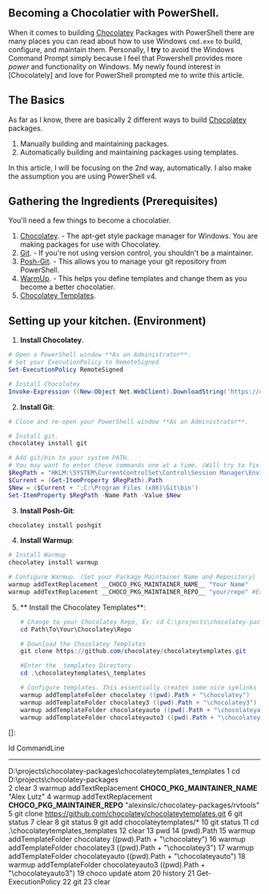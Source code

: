 ## Becoming a Chocolatier with PowerShell.
When it comes to building [Chocolatey] Packages with PowerShell there are many places you can read about how to use Windows `cmd.exe` to build, configure, and maintain them. Personally, I **try** to avoid the Windows Command Prompt simply because I feel that Powershell provides more *power* and functionality on Windows. My newly found interest in [Chocolately] and love for PowerShell prompted me to write this article.

## The Basics
As far as I know, there are basically 2 different ways to build [Chocolatey] packages.
1. Manually building and maintaining packages.
2. Automatically building and maintaining packages using templates.

In this article, I will be focusing on the 2nd way, automatically. I also make the assumption you are using PowerShell v4.

## Gathering the Ingredients (Prerequisites)
You'll need a few things to become a chocolatier.
1. [Chocolatey]. - The apt-get style package manager for Windows. You are making packages for use with Chocolatey.
2. [Git]. - If you're not using version control, you shouldn't be a maintainer.
3. [Posh-Git]. - This allows you to manage your git repository from PowerShell.
4. [WarmUp]. - This helps you define templates and change them as you become a better chocolatier.
5. [Chocolatey Templates].

## Setting up your kitchen. (Environment)
1. **Install Chocolatey**.
  ```powershell
  # Open a PowerShell window **As an Administrator**.
  # Set your ExecutionPolicy to RemoteSigned
  Set-ExecutionPolicy RemoteSigned

  # Install Chocolatey
  Invoke-Expression ((New-Object Net.WebClient).DownloadString('https://chocolatey.org/install.ps1'))
  ```
2. **Install Git**:

  ```powershell
  # Close and re-open your PowerShell window **As an Administrator**.

  # Install git.
  chocolatey install git

  # Add git/bin to your system PATH.
  # You may want to enter these commands one at a time. (Will try to fix later.)
  $RegPath = "HKLM:\SYSTEM\CurrentControlSet\Control\Session Manager\Environment\"
  $Current = (Get-ItemProperty $RegPath).Path
  $New = ($Current + ';C:\Program Files (x86)\Git\bin')
  Set-ItemProperty $RegPath -Name Path -Value $New
  ```

3. **Install Posh-Git**:
  ```powershell
  chocolatey install poshgit
  ```
4. **Install Warmup**:
  ```powershell
  # Install Warmup
  chocolatey install warmup

  # Configure Warmup. (Set your Package Maintainer Name and Repository)
  warmup addTextReplacement __CHOCO_PKG_MAINTAINER_NAME__ "Your Name"
  warmup addTextReplacement __CHOCO_PKG_MAINTAINER_REPO__ "your/repo" #Ex: "alexinslc/chocolatey-packages"
  ```

5. ** Install the Chocolatey Templates**:

   ```powershell
   # Change to your Chocolatey Repo, Ex: cd C:\projects\chocolatey-packages
   cd Path\To\Your\Chocolatey\Repo

   # Download the Chocolatey Templates
   git clone https://github.com/chocolatey/chocolateytemplates.git

   #Enter the _templates Directory
   cd .\chocolateytemplates\_templates

   # Configure templates. This essentially creates some nice symlinks for you.
   warmup addTemplateFolder chocolatey ((pwd).Path + "\chocolatey")
   warmup addTemplateFolder chocolatey3 ((pwd).Path + "\chocolatey3")
   warmup addTemplateFolder chocolateyauto ((pwd).Path + "\chocolateyauto")
   warmup addTemplateFolder chocolateyauto3 ((pwd).Path + "\chocolateyauto3")
   ```


<!-- Links -->
[Chocolatey]: https://chocolatey.org/
[Git]: http://git-scm.com/
[Posh-Git]: https://github.com/dahlbyk/posh-git
[WarmUp]: https://github.com/chucknorris/warmup
[Chocolatey Templates]: https://github.com/chocolatey/chocolateytemplates
[]:


<!-- Information -->
Id CommandLine
-- -----------
D:\projects\chocolatey-packages\chocolateytemplates\_templates
 1 cd D:\projects\chocolatey-packages\
 2 clear
 3 warmup addTextReplacement __CHOCO_PKG_MAINTAINER_NAME__ "Alex Lutz"
 4 warmup addTextReplacement __CHOCO_PKG_MAINTAINER_REPO__ "alexinslc/chocolatey-packages/rvtools"
 5 git clone https://github.com/chocolatey/chocolateytemplates.git
 6 git status
 7 clear
 8 git status
 9 git add chocolateytemplates/*
10 git status
11 cd .\chocolateytemplates\_templates
12 clear
13 pwd
14 (pwd).Path
15 warmup addTemplateFolder chocolatey ((pwd).Path + "\chocolatey")
16 warmup addTemplateFolder chocolatey3 ((pwd).Path + "\chocolatey3")
17 warmup addTemplateFolder chocolateyauto ((pwd).Path + "\chocolateyauto")
18 warmup addTemplateFolder chocolateyauto3 ((pwd).Path + "\chocolateyauto3")
19 choco update atom
20 history
21 Get-ExecutionPolicy
22 git
23 clear
